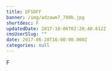 ```yaml
---
title: DFSDFF
banner: /img/adzawm7_700b.jpg
shortdesc: F
updatedDate: 2017-10-06T02:20:40.612Z
cmsUserSlug: ""
date: 2017-06-28T16:00:00.000Z
categories: null
---
```


F